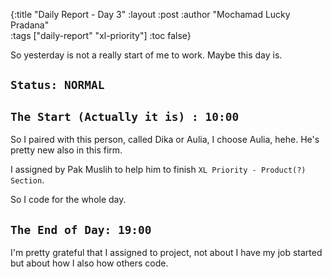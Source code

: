 {:title "Daily Report - Day 3"
 :layout :post
 :author "Mochamad Lucky Pradana"   
 :tags  ["daily-report" "xl-priority"]
 :toc false}

So yesterday is not a really start of me to work. Maybe this day is.

## `Status: NORMAL` 

## `The Start (Actually it is) : 10:00` 
So I paired with this person, called Dika or Aulia, I choose Aulia, hehe.
He's pretty new also in this firm.

I assigned by Pak Muslih to help him to finish `XL Priority - Product(?) Section`.

So I code for the whole day.

## `The End of Day: 19:00`
I'm pretty grateful that I assigned to project, not about I have my job started but about how I also how others code.
